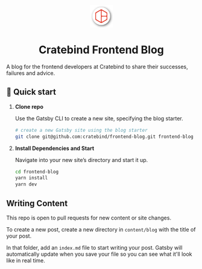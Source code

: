 <p align="center">
  <a href="https://www.gatsbyjs.org">
    <img alt="Gatsby" src="./content/assets/profile-pic.png" width="60" />
  </a>
</p>
<h1 align="center">
  Cratebind Frontend Blog
</h1>

A blog for the frontend developers at Cratebind to share their successes, failures and advice.

## 🚀 Quick start

1.  **Clone repo**

    Use the Gatsby CLI to create a new site, specifying the blog starter.

    ```sh
    # create a new Gatsby site using the blog starter
    git clone git@github.com:cratebind/frontend-blog.git frontend-blog
    ```

1.  **Install Dependencies and Start**

    Navigate into your new site’s directory and start it up.

    ```sh
    cd frontend-blog
    yarn install
    yarn dev
    ```


## Writing Content

This repo is open to pull requests for new content or site changes.

To create a new post, create a new directory in `content/blog` with the title of your post.

In that folder, add an `index.md` file to start writing your post. Gatsby will automatically update when you save your file so you can see what it'll look like in real time.